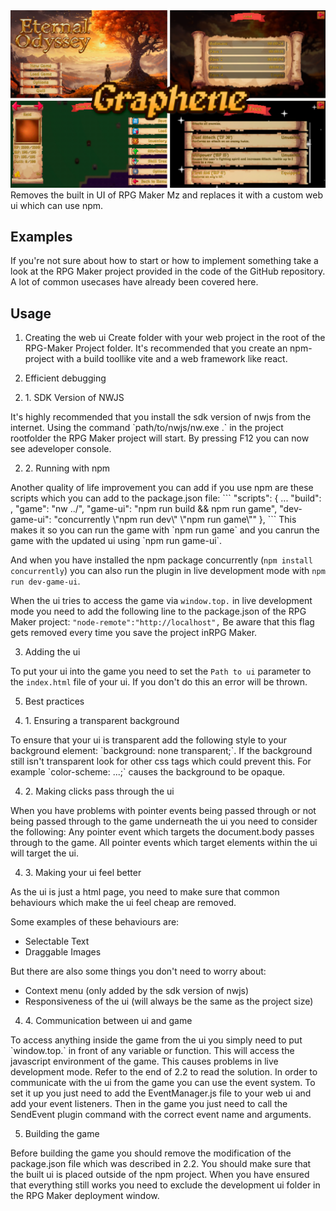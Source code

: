 <img src="https://github.com/HannesLeonha/Graphene/blob/master/docs/assets/hero.png?raw=true" alt="4 Screenshots of the example ui with graphene written in the center"/>
Removes the built in UI of RPG Maker Mz and replaces it with a custom web ui which can use npm.

## Examples
If you're not sure about how to start or how to implement something take a look at the RPG Maker project provided in the code of the GitHub repository. A lot of common usecases have already been covered here.

## Usage
1. Creating the web ui
Create folder with your web project in the root of the RPG-Maker Project folder. It's recommended that you create an npm-project with a build toollike vite and a web framework like react.

2. Efficient debugging

<ol start="2"><li>1. SDK Version of NWJS</li></ol>
It's highly recommended that you install the sdk version of nwjs from the internet. Using the command `path/to/nwjs/nw.exe .` in the project rootfolder the RPG Maker project will start. By pressing F12 you can now see adeveloper console.

<ol start="2"><li>2. Running with npm</li></ol>
Another quality of life improvement you can add if you use npm are these scripts which you can add to the package.json file:
```
"scripts": {
  ...
  "build": <build command>,
  "game": "nw ../",
  "game-ui": "npm run build && npm run game",
  "dev-game-ui": "concurrently \"npm run dev\" \"npm run game\""
},
```
This makes it so you can run the game with `npm run game` and you canrun the game with the updated ui using `npm run game-ui`.

And when you have installed the npm package concurrently (`npm install concurrently`) you can also run the plugin in live development mode with `npm run dev-game-ui`.

When the ui tries to access the game via `window.top.` in live development mode you need to add the following line to the package.json of the RPG Maker project: `"node-remote":"http://localhost",` Be aware that this flag gets removed every time you save the project inRPG Maker.

3. Adding the ui

To put your ui into the game you need to set the `Path to ui` parameter to the `index.html` file of your ui. If you don't do this an error will be thrown.

5. Best practices

<ol start="4"><li>1. Ensuring a transparent background</li></ol>
To ensure that your ui is transparent add the following style to your background element: `background: none transparent;`.
If the background still isn't transparent look for other css tags which could prevent this. For example `color-scheme: ...;` causes the background to be opaque.

<ol start="4"><li>2. Making clicks pass through the ui</li></ol>
When you have problems with pointer events being passed through or not being passed through to the game underneath the ui you need to consider the following: Any pointer event which targets the document.body passes through to the game. All pointer events which target elements within the ui will target the ui.

<ol start="4"><li>3. Making your ui feel better</li></ol>
As the ui is just a html page, you need to make sure that common behaviours which make the ui feel cheap are removed.

Some examples of these behaviours are:
 - Selectable Text
 - Draggable Images

But there are also some things you don't need to worry about:
 - Context menu (only added by the sdk version of nwjs)
 - Responsiveness of the ui (will always be the same as the project size)

<ol start="4"><li>4. Communication between ui and game</li></ol>
To access anything inside the game from the ui you simply need to put `window.top.` in front of any variable or function. This will access the javascript environment of the game. This causes problems in live development mode. Refer to the end of 2.2 to read the solution.
In order to communicate with the ui from the game you can use the event system. To set it up you just need to add the EventManager.js file to your web ui and add your event listeners. Then in the game you just need to call the SendEvent plugin command with the correct event name and arguments.

5. Building the game

Before building the game you should remove the modification of the package.json file which was described in 2.2.
You should make sure that the built ui is placed outside of the npm project. When you have ensured that everything still works you need to exclude the development ui folder in the RPG Maker deployment window.
